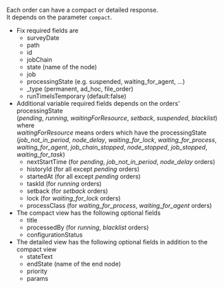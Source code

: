 Each order can have a compact or detailed response.<br/>
It depends on the parameter ``compact``.
* Fix required fields are
    * surveyDate
    * path
    * id
    * jobChain
    * state (name of the node)
    * job
    * processingState (e.g. suspended, waiting_for_agent, ...)
    * _type (permanent, ad_hoc, file_order)
    * runTimeIsTemporary (default:false)
* Additional variable required fields depends on the orders' processingState<br/>
  (*pending*, *running*, *waitingForResource*, *setback*, *suspended*, *blacklist*) where<br/>
  *waitingForResource* means orders which have the processingState (*job_not_in_period*, *node_delay*, *waiting_for_lock*,
  *waiting_for_process*, *waiting_for_agent*, *job_chain_stopped*, *node_stopped*,
  *job_stopped*, *waiting_for_task*)
    * nextStartTime (for *pending*, *job_not_in_period*, *node_delay* orders)
    * historyId (for all except *pending* orders)
    * startedAt (for all except *pending* orders)
    * taskId (for *running* orders)
    * setback (for *setback* orders)
    * lock (for *waiting_for_lock* orders)
    * processClass (for *waiting_for_process*, *waiting_for_agent* orders)
* The compact view has the following optional fields
    * title
    * processedBy (for *running*, *blacklist* orders)
    * configurationStatus
* The detailed view has the following optional fields in addition to the compact view
    * stateText
    * endState (name of the end node)
    * priority
    * params
